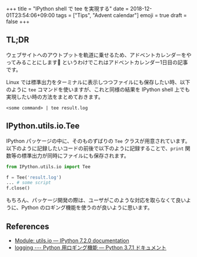 +++
title = "IPython shell で tee を実現する"
date  = 2018-12-01T23:54:06+09:00
tags  = ["Tips", "Advent calendar"]
emoji = true
draft = false
+++

## TL;DR

ウェブサイトへのアウトプットを軌道に乗せるため、アドベントカレンダーをやってみることにします:christmas_tree:
というわけでこれはアドベントカレンダー1日目の記事です。

Linux では標準出力をターミナルに表示しつつファイルにも保存したい時、以下のように `tee` コマンドを使いますが、これと同様の結果を IPython shell 上でも実現したい時の方法をまとめておきます。

```shell
<some command> | tee result.log
```

## IPython.utils.io.Tee

IPython パッケージの中に、そのものずばりの `Tee` クラスが用意されています。
以下のように記録したいコードの前後で以下のように記録することで、`print` 関数等の標準出力が同時にファイルにも保存されます。

```python
from IPython.utils.io import Tee

f = Tee('result.log')
... # some script
f.close()
```

もちろん、パッケージ開発の際は、ユーザがこのような対応を取らなくて良いように、Python のロギング機能を使うのが良いように思います。

## References

+ [Module: utils\.io — IPython 7\.2\.0 documentation](https://ipython.readthedocs.io/en/stable/api/generated/IPython.utils.io.html#IPython.utils.io.Tee)
+ [logging \-\-\- Python 用ロギング機能 — Python 3\.7\.1 ドキュメント](https://docs.python.org/ja/3.7/library/logging.html)